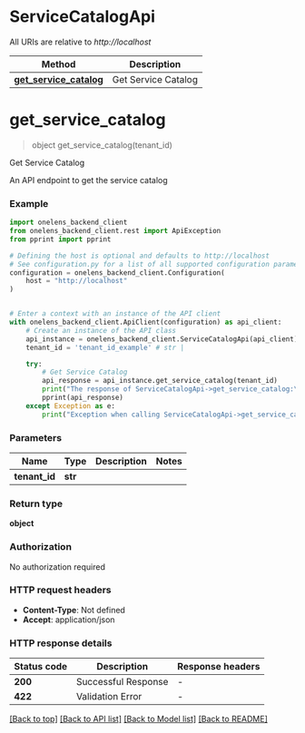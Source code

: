 # ServiceCatalogApi

All URIs are relative to *http://localhost*

Method | Description
------------- | -------------
[**get_service_catalog**](ServiceCatalogApi.md#get_service_catalog) | Get Service Catalog


# **get_service_catalog**
> object get_service_catalog(tenant_id)

Get Service Catalog

An API endpoint to get the service catalog

### Example


```python
import onelens_backend_client
from onelens_backend_client.rest import ApiException
from pprint import pprint

# Defining the host is optional and defaults to http://localhost
# See configuration.py for a list of all supported configuration parameters.
configuration = onelens_backend_client.Configuration(
    host = "http://localhost"
)


# Enter a context with an instance of the API client
with onelens_backend_client.ApiClient(configuration) as api_client:
    # Create an instance of the API class
    api_instance = onelens_backend_client.ServiceCatalogApi(api_client)
    tenant_id = 'tenant_id_example' # str | 

    try:
        # Get Service Catalog
        api_response = api_instance.get_service_catalog(tenant_id)
        print("The response of ServiceCatalogApi->get_service_catalog:\n")
        pprint(api_response)
    except Exception as e:
        print("Exception when calling ServiceCatalogApi->get_service_catalog: %s\n" % e)
```



### Parameters


Name | Type | Description  | Notes
------------- | ------------- | ------------- | -------------
 **tenant_id** | **str**|  | 

### Return type

**object**

### Authorization

No authorization required

### HTTP request headers

 - **Content-Type**: Not defined
 - **Accept**: application/json

### HTTP response details

| Status code | Description | Response headers |
|-------------|-------------|------------------|
**200** | Successful Response |  -  |
**422** | Validation Error |  -  |

[[Back to top]](#) [[Back to API list]](../README.md#documentation-for-api-endpoints) [[Back to Model list]](../README.md#documentation-for-models) [[Back to README]](../README.md)

